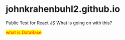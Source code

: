 # johnkrahenbuhl2.github.io
Public Test for React JS
What is going on with this?
<style>
mark{
    color:red;
}
</style>

<mark>what is DataBase</mark>
